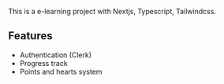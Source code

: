 This is a e-learning project with Nextjs, Typescript, Tailwindcss.

## Features

- Authentication (Clerk)
- Progress track
- Points and hearts system
